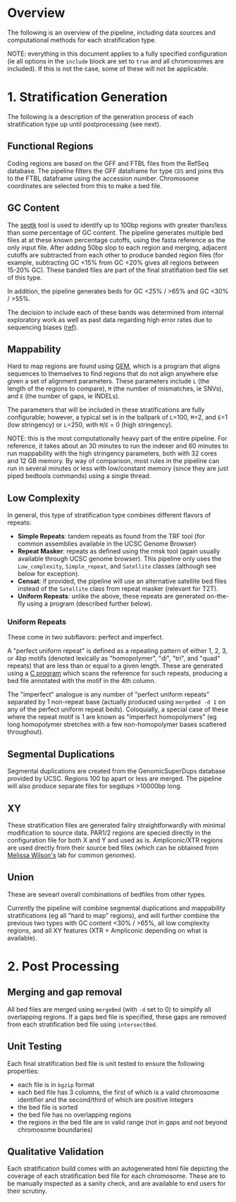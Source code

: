 # Overview

The following is an overview of the pipeline, including data sources and
computational methods for each stratification type.

NOTE: everything in this document applies to a fully specified configuration (ie
all options in the `include` block are set to `true` and all chromosomes are
included). If this is not the case, some of these will not be applicable.

# 1. Stratification Generation

The following is a description of the generation process of each stratification
type up until postprocessing (see next).

## Functional Regions

Coding regions are based on the GFF and FTBL files from the RefSeq database. The
pipeline filters the GFF dataframe for type `CDS` and joins this to the FTBL
dataframe using the accession number. Chromosome coordinates are selected from
this to make a bed file.

## GC Content

The [seqtk](https://github.com/lh3/seqtk) tool is used to identify up to 100bp
regions with greater than/less than some percentage of GC content. The pipeline
generates multiple bed files at at these known percentage cutoffs, using the
fasta reference as the only input file. After adding 50bp slop to each region
and merging, adjacent cutoffs are subtracted from each other to produce banded
region files (for example, subtracting GC <15% from GC <20% gives all regions
between 15-20% GC). These banded files are part of the final stratifiation bed
file set of this type.

In addition, the pipeline generates beds for GC <25% / >65% and GC <30% / >55%.

The decision to include each of these bands was determined from internal
exploratory work as well as past data regarding high error rates due to
sequencing biases ([ref](doi:10.1186/gb-2013-14-5-r51)).

## Mappability

Hard to map regions are found using
[GEM](https://doi.org/10.1371/journal.pone.0030377), which is a program that
aligns sequences to themselves to find regions that do not align anywhere else
given a set of alignment parameters. These parameters include `L` (the length of
the regions to compare), `M` (the number of mismatches, ie SNVs), and `E` (the
number of gaps, ie INDELs).

The parameters that will be included in these stratifications are fully
configurable; however, a typical set is in the ballpark of `L`=100, `M`=2, and
`E`=1 (low stringency) or `L`=250, with `M`/`E` = 0 (high stringency).

NOTE: this is the most computationally heavy part of the entire pipeline. For
reference, it takes about an 30 minutes to run the indexer and 60 minutes to run
mappability with the high stringency parameters, both with 32 cores and 12 GB
memory. By way of comparison, most rules in the pipeline can run in several
minutes or less with low/constant memory (since they are just piped bedtools
commands) using a single thread.

## Low Complexity

In general, this type of stratification type combines different flavors of
repeats:

* **Simple Repeats**: tandem repeats as found from the TRF tool (for common
  assemblies available in the UCSC Genome Browser)
* **Repeat Masker**: repeats as defined using the rmsk tool (again usually
  available through UCSC genome browser). This pipeline only uses the
  `Low_complexity`, `Simple_repeat`, and `Satellite` classes (although see below
  for exception).
* **Censat**: if provided, the pipeline will use an alternative satellite bed
  files instead of the `Satellite` class from repeat masker (relevant for T2T).
* **Uniform Repeats**: unlike the above, these repeats are generated on-the-fly
  using a program (described further below).
  
### Uniform Repeats

These come in two subflavors: perfect and imperfect.

A "perfect uniform repeat" is defined as a repeating pattern of either 1, 2, 3,
or 4bp motifs (denoted lexically as "homopolymer", "di", "tri", and "quad"
repeats) that are less than or equal to a given length. These are generated
using a [C program](https://github.com/usnistgov/giab-repseq) which scans the
reference for such repeats, producing a bed file annotated with the motif in the
4th column.

The "imperfect" analogue is any number of "perfect uniform repeats" separated by
1 non-repeat base (actually produced using `mergeBed -d 1` on any of the perfect
uniform repeat beds). Coloquially, a special case of these where the repeat
motif is 1 are known as "imperfect homopolymers" (eg long homopolymer stretches
with a few non-homopolymer bases scattered throughout).

## Segmental Duplications

Segmental duplications are created from the GenomicSuperDups database provided
by UCSC. Regions 100 bp apart or less are merged. The pipeline will also produce
separate files for segdups >10000bp long.

## XY

These stratification files are generated failry straightforwardly with minimal
modification to source data. PAR1/2 regions are specied directly in the
configuration file for both X and Y and used as is. Ampliconic/XTR regions are
used drectly from their source bed files (which can be obtained from [Melissa
Wilson's](https://github.com/SexChrLab/SexChrCoordinates) lab for common
genomes).

## Union

These are sevearl overall combinations of bedfiles from other types.

Currently the pipeline will combine segmental duplications and mappability
stratifications (eg all "hard to map" regions), and will further combine the
previous two types with GC content <30% / >65%, all low complexity regions, and
all XY features (XTR + Ampliconic depending on what is available).

# 2. Post Processing

## Merging and gap removal

All bed files are merged using `mergeBed` (with `-d` set to 0) to simplify all
overlapping regions. If a gaps bed file is specified, these gaps are removed
from each stratification bed file using `intersectBed`.

## Unit Testing

Each final stratification bed file is unit tested to ensure the following
properties:

* each file is in `bgzip` format
* each bed file has 3 columns, the first of which is a valid chromosome
  identifier and the second/third of which are positive integers
* the bed file is sorted
* the bed file has no overlapping regions
* the regions in the bed file are in valid range (not in gaps and not beyond
  chromosome boundaries)
  
## Qualitative Validation

Each stratification build comes with an autogenerated html file depicting the
coverage of each stratification bed file for each chromosome. These are to be
manually inspected as a sanity check, and are available to end users for their
scrutiny.
